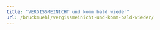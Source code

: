 ```yaml
---
title: "VERGISSMEINICHT und komm bald wieder"
url: /bruckmuehl/vergissmeinicht-und-komm-bald-wieder/
---
```

